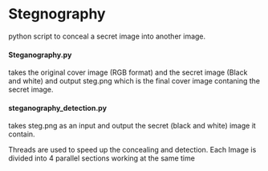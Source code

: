 # Stegnography
python script to conceal a secret image into another image.

<h4>Steganography.py</h4> takes the original cover image (RGB format) and the secret image (Black and white) and output steg.png which is the final cover image contaning the secret image.

<h4>steganography_detection.py</h4> takes steg.png as an input and output the secret (black and white) image it contain.

<Emphasis> Threads are used to speed up the concealing and detection. Each Image is divided into 4 parallel sections working at the same time </Emphasis>
